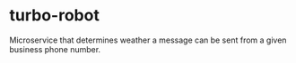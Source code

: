 # turbo-robot
Microservice that determines weather a message can be sent from a given business phone number.
